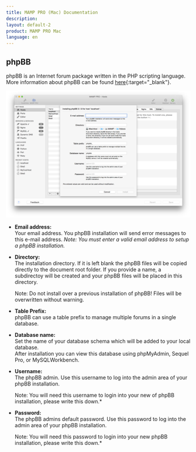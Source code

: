 ```yaml
---
title: MAMP PRO (Mac) Documentation
description: 
layout: default-2
product: MAMP PRO Mac
language: en
---
```


## phpBB

phpBB is an Internet forum package written in the PHP scripting language. More information about phpBB can be found [here](https://www.phpbb.com){:target="_blank"}.

![MAMP](phpBB.png)

*  **Email address:**  
   Your email address. You phpBB installation will send error messages to this e-mail address.
   *Note: You must enter a valid email address to setup a phpBB installation.*

*  **Directory:**  
   The installation directory. If it is left blank the phpBB files will be copied directly to the document root folder. If you provide a name, a subdirectoy will be created and your phpBB files will be placed in this directory.  
   <div class="alert" role="alert">
   Note: Do not install over a previous installation of phpBB! Files will be overwritten without warning.
   </div>

*  **Table Prefix:**  
   phpBB can use a table prefix to manage multiple forums in a single database. 

*  **Database name:**  
   Set the name of your database schema which will be added to your local database.  
   After installation you can view this database using phpMyAdmin, Sequel Pro, or MySQLWorkbench. 
 
*  **Username:**  
   The phpBB admin. Use this username to log into the admin area of your phpBB installation. 
   <div class="alert" role="alert">   
   Note: You will need this username to login into your new of phpBB installation, please write this down.*  
   </div>
*  **Password:**  
   The phpBB admins default password. Use this password to log into the admin area of your phpBB installation.
   <div class="alert" role="alert">
   Note: You will need this password to login into your new phpBB installation, please write this down.*
   </div>

